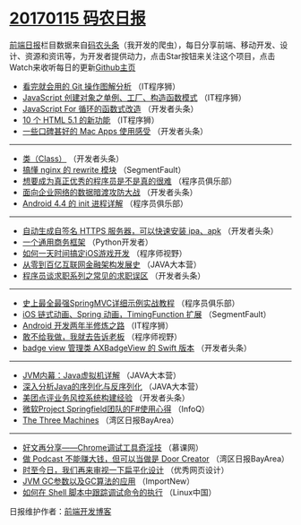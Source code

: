 # [20170115 码农日报](15.md)

[前端日报](https://qdkfweb.cn/c/news)栏目数据来自[码农头条](https://toutiao.qdkfweb.cn/)（我开发的爬虫），每日分享前端、移动开发、设计、资源和资讯等，为开发者提供动力，点击Star按钮来关注这个项目，点击Watch来收听每日的更新[Github主页](https://github.com/kujian/frontendDaily)
* [看完就会用的 Git 操作图解分析](https://toutiao.qdkfweb.cn/21686.html) （IT程序狮）
* [JavaScript 创建对象之单例、工厂、构造函数模式](https://toutiao.qdkfweb.cn/21685.html) （IT程序狮）
* [JavaScript For 循环的函数式改造](https://toutiao.qdkfweb.cn/21671.html) （开发者头条）
* [10 个 HTML 5.1 的新功能](https://toutiao.qdkfweb.cn/21688.html) （IT程序狮）
* [一些口碑甚好的 Mac Apps 使用感受](https://toutiao.qdkfweb.cn/21667.html) （开发者头条）

***
* [类（Class）](https://toutiao.qdkfweb.cn/21668.html) （开发者头条）
* [搞懂 nginx 的 rewrite 模块](https://toutiao.qdkfweb.cn/21676.html) （SegmentFault）
* [想要成为真正优秀的程序员是不是真的很难](https://toutiao.qdkfweb.cn/21662.html) （程序员俱乐部）
* [面向企业网络的数据暗渡攻防大战](https://toutiao.qdkfweb.cn/21665.html) （开发者头条）
* [Android 4.4 的 init 进程详解](https://toutiao.qdkfweb.cn/21663.html) （程序员俱乐部）

***
* [自动生成自签名 HTTPS 服务器，可以快速安装 ipa、apk](https://toutiao.qdkfweb.cn/21672.html) （开发者头条）
* [一个通用商务框架](https://toutiao.qdkfweb.cn/21646.html) （Python开发者）
* [如何一天时间搞定iOS游戏开发](https://toutiao.qdkfweb.cn/21678.html) （程序师视野）
* [从零到百亿互联网金融架构发展史](https://toutiao.qdkfweb.cn/21660.html) （JAVA大本营）
* [程序员谈求职系列之常见的求职误区](https://toutiao.qdkfweb.cn/21670.html) （开发者头条）

***
* [史上最全最强SpringMVC详细示例实战教程](https://toutiao.qdkfweb.cn/21661.html) （程序员俱乐部）
* [iOS 链式动画、Spring 动画，TimingFunction 扩展](https://toutiao.qdkfweb.cn/21675.html) （SegmentFault）
* [Android 开发两年半修炼之路](https://toutiao.qdkfweb.cn/21687.html) （IT程序狮）
* [敢不给我做，我就去告诉老板](https://toutiao.qdkfweb.cn/21679.html) （程序师视野）
* [badge view 管理类 AXBadgeView 的 Swift 版本](https://toutiao.qdkfweb.cn/21666.html) （开发者头条）

***
* [JVM内幕：Java虚拟机详解](https://toutiao.qdkfweb.cn/21658.html) （JAVA大本营）
* [深入分析Java的序列化与反序列化](https://toutiao.qdkfweb.cn/21659.html) （JAVA大本营）
* [美团点评业务风控系统构建经验](https://toutiao.qdkfweb.cn/21669.html) （开发者头条）
* [微软Project Springfield团队的F#使用心得](https://toutiao.qdkfweb.cn/21630.html) （InfoQ）
* [The Three Machines](https://toutiao.qdkfweb.cn/21642.html) （湾区日报BayArea）

***
* [好文再分享——Chrome调试工具奇淫技](https://toutiao.qdkfweb.cn/21631.html) （慕课网）
* [做 Podcast 不能赚大钱，但可以当做是 Door Creator](https://toutiao.qdkfweb.cn/21643.html) （湾区日报BayArea）
* [时至今日，我们再来审视一下扁平化设计](https://toutiao.qdkfweb.cn/21689.html) （优秀网页设计）
* [JVM GC参数以及GC算法的应用](https://toutiao.qdkfweb.cn/21633.html) （ImportNew）
* [如何在 Shell 脚本中跟踪调试命令的执行](https://toutiao.qdkfweb.cn/21644.html) （Linux中国）

日报维护作者：[前端开发博客](https://qdkfweb.cn/) 